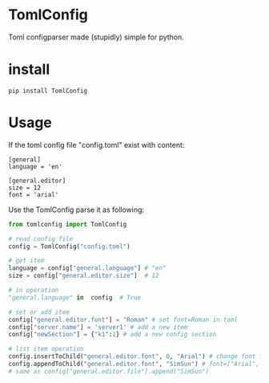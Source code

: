 # TomlConfig
Toml configparser made (stupidly) simple for python.

# install

~~~shell
pip install TomlConfig
~~~

# Usage

If the toml config file "config.toml" exist with content:

~~~
[general]
language = 'en'

[general.editor]
size = 12
font = 'arial'
~~~

Use the TomlConfig parse it as following:

~~~python
from tomlconfig import TomlConfig

# read config file
config = TomlConfig("config.toml")

# get item
language = config["general.language"] # "en"
size = config["general.editor.size"]  # 12

# in operation
"general.language" in  config  # True

# set or add item
config["general.editor.font"] = "Roman" # set font=Roman in toml
config["server.name"] = 'server1' # add a new item
config["newSection"] = {"k1":1} # add a new config section

# list item operation
config.insertToChild("general.editor.font", 0, "Arial") # change font from str to list and insert item
config.appendToChild("general.editor.font", "SimSun") # font=["Arial", "Roman", "SimSun"]
# same as config["general.editor.file"].append("SimSun")
~~~
